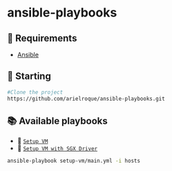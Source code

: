 # ansible-playbooks

## :bookmark: Requirements
- [Ansible](https://docs.ansible.com/ansible/latest/installation_guide/intro_installation.html)

## :triangular_flag_on_post: Starting
```bash
#Clone the project
https://github.com/arielroque/ansible-playbooks.git
```
## 📚 Available playbooks

- 📖 [`Setup VM`](https://github.com/arielroque/ansible-playbooks/blob/main/playbooks/setup-vm.yml) 
- 📖 [`Setup VM with SGX Driver`](https://github.com/arielroque/ansible-playbooks/blob/main/playbooks/setup-vm.yml)


```bash
ansible-playbook setup-vm/main.yml -i hosts
```
